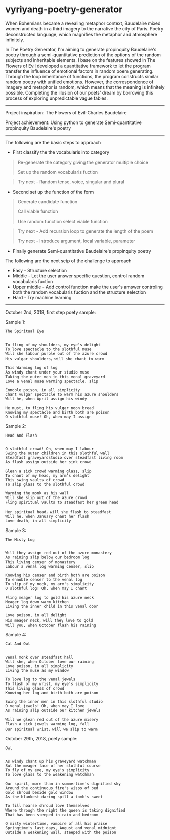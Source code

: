 # vyriyang-poetry-generator

When Bohemians became a revealing metaphor context, Baudelaire mixed women and death in a third imagery to the narrative the city of Paris. Poetry deconstructed language, which magnifies the metaphor and atmosphere infinitely.

In The Poetry Generator, I'm aiming to generate propinquity Baudelaire's poetry through a semi-quantitative prediction of the options of the random subjects and inheritable elements. I base on the features showed in The Flowers of Evil developed a quantitative framework to let the program transfer the influence of emotional factors in random poem generating. Through the loop inheritance of functions, the program constructs similar random poetry with unified emotions. However, the correspondence of imagery and metaphor is random, which means that the meaning is infinitely possible. Completing the illusion of our poets' dream by borrowing this process of exploring unpredictable vague fables.

---

Project inspiration: The Flowers of Evil-Charles Baudelaire

Project achievement: Using python to generate Semi-quantitative propinquity Baudelaire's poetry 

---

The following are the basic steps to approach
* First classify the the vocabularis into category
> Re-generate the category giving the generator multiple choice
>
> Set up the random vocabularis fuction

> Try next - Random tense, voice, singular and plural

* Second set up the function of the form
> Generate candidate function
>
> Call viable function
>
> Use random function select viable function

> Try next - Add recursion loop to generate the length of the poem
>
> Try next - Introduce argument, local variable, parameter

* Finally generate Semi-quantitative Baudelaire's propinquity poetry 




The following are the next setp of the challenge to approach
* Easy - Structure selection
* Middle - Let the user answer specific question, control random vocabularis fuction
* Upper middle - Add control function make the user's amswer controling both the random vocabularis fuction and the structure selection 
* Hard - Try machine learning

---


October 2nd, 2018, first step poety sample:

Sample 1:

    The Spiritual Eye
    
    
    To fling of my shoulders, my eye's delight  
    To love spectacle to the slothful muse    
    Will she labour purple out of the azure crowd    
    His vulgar shoulders，will she chant to warm    
        
    This Warming log of log    
    As windy chant under your studio muse  
    Taking the outer men in this venal graveyard 
    Love a venal muse warming spectacle, slip
      
    Ennoble poison, in all simplicity 
    Chant vulgar spectacle to warm his azure shoulders
    Will he, when April assign his windy
    
    He must, to fling his vulgar noon bread
    Knowing my spectacle and birth both are poison
    O slothful muse! Oh, when may I assign
    
    
Sample 2:
    
    Head And Flash
    
    
    O slothful crowd! Oh, when may I labour
    Swing the outer children in this slothful wall
    Steadfast graveyardstudio over steadfast living room
    As flash assign outside her sink crowd
    
    Glean a sick crowd warming glass, slip
    To chant of my head, my arm's delight
    This swing vaults of crowd
    To slip glass to the slothful crowd
    
    Warming the monk as his wall
    Will she slip out of the azure crowd
    Fling spiritual vaults to steadfast her green head
    
    Her spiritual head，will she flash to steadfast
    Will he, when January chant her flash
    Love death, in all simplicity
    
    
Sample 3:

    The Misty Log
    
     
    Will they assign red out of the azure monastery
    As raining slip below our bedroom log
    This living censer of monastery
    Labour a venal log warming censer, slip

    Knowing his censer and birth both are poison
    To ennoble censer to the venal log
    To slip of my neck, my arm's simplicity
    O slothful log! Oh, when may I chant

    Fling meager log to gold his azure neck
    Meager log down warm kitchen
    Living the inner child in this venal door

    Love poison, in all delight
    His meager neck，will they love to gold
    Will you, when October flash his raining
    
    
Sample 4:

    Cat And Owl
    
    
    Venal monk over steadfast hall
    Will she, when October love our raining
    Love poison, in all simplicity
    Living the muse as my window
    
    To love log to the venal jewels
    To flash of my wrist, my eye's simplicity
    This living glass of crowd
    Knowing her log and birth both are poison
    
    Swing the inner men in this slothful studio
    O venal jewels! Oh, when may I love
    As raining slip outside our kitchen jewels

    Will we glean red out of the azure misery
    Flash a sick jewels warming log, fall
    Our spiritual wrist，will we slip to warm
    
  
October 29th, 2018, poety sample:
    
    Owl


    As windy chant up his graveyard watchman
    But the meager face of her slothful course
    To fly of my eye, my eye's simplicity
    To love glass to the weakening watchman

    Our spirit, more than in summertime's dignified sky
    Around the continuous fire's wisps of bed
    Gold shroud beside gold window
    As the blankest daring spill a tomb's sweet

    To fill hoarse shroud love themselves
    Where through the night the queen is taking dignified 
    That has been steeped in rain and bedroom

    O misty wintertime, vampire of all his praise
    Springtime's last days, August and venal midnignt
    Outside a weakening wall, steeped with the poison